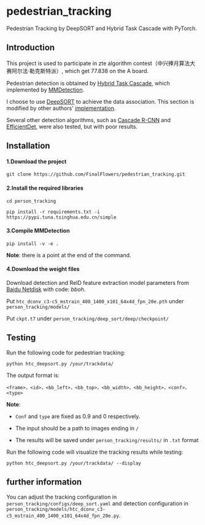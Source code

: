 # pedestrian_tracking
Pedestrian Tracking by DeepSORT and Hybrid Task Cascade with PyTorch.

## Introduction
This project is used to participate in zte algorithm contest（中兴捧月算法大赛阿尔法·勒克斯特派）, which get 77.838 on the A board.

Pedestrian detection is obtained by [Hybrid Task Cascade](https://arxiv.org/abs/1901.07518), which implemented by [MMDetection](https://github.com/open-mmlab/mmdetection). 

I choose to use [DeepSORT](https://arxiv.org/abs/1703.07402) to achieve the data association. This section is modified by other authors' [implementation](https://github.com/ZQPei/deep_sort_pytorch).

Several other detection algorithms, such as [Cascade R-CNN](https://arxiv.org/abs/1712.00726) and [EfficientDet](https://arxiv.org/abs/1911.09070), were also tested, but with poor results.

## Installation
#### 1.Download the project
`git clone https://github.com/FinalFlowers/pedestrian_tracking.git`

#### 2.Install the required libraries
`cd person_tracking`

`pip install -r requirements.txt -i https://pypi.tuna.tsinghua.edu.cn/simple`

#### 3.Compile MMDetection
`pip install -v -e .`

**Note**: there is a point at the end of the command.

#### 4.Download the weight files
Download detection and ReID feature extraction model parameters from [Baidu Netdisk](https://pan.baidu.com/s/1gfRnIcaNJIb2NcOPc2fKgQ) with code: *bboh*.

Put `htc_dconv_c3-c5_mstrain_400_1400_x101_64x4d_fpn_20e.pth` under `person_tracking/models/`

Put `ckpt.t7` under `person_tracking/deep_sort/deep/checkpoint/`

## Testing
Run the following code for pedestrian tracking:

`python htc_deepsort.py /your/trackdata/`

The output format is:

`<frame>，<id>，<bb_left>，<bb_top>，<bb_width>，<bb_height>，<conf>，<type> `

**Note**:

- `Conf` and `type` are fixed as 0.9 and 0 respectively.

- The input should be a path to images ending in `/`

- The results will be saved under `person_tracking/results/` in `.txt` format


Run the following code will visualize the tracking results while testing:

`python htc_deepsort.py /your/trackdata/ --display`


 ## further information
 You can adjust the tracking configuration in `person_tracking/configs/deep_sort.yaml` and detection configuration in  `person_tracking/models/htc_dconv_c3-c5_mstrain_400_1400_x101_64x4d_fpn_20e.py`.
